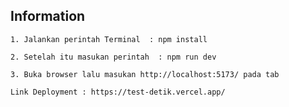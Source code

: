 ## Information

`1. Jalankan perintah Terminal  : npm install`

`2. Setelah itu masukan perintah  : npm run dev`

`3. Buka browser lalu masukan http://localhost:5173/ pada tab`

`Link Deployment : https://test-detik.vercel.app/`
